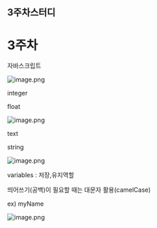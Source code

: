 ## 3주차스터디

# 3주차

자바스크립트

![image.png](https://prod-files-secure.s3.us-west-2.amazonaws.com/e5f33a9e-595d-429e-aebb-27d2b6f97644/0d59222e-ad2f-4317-950c-5ab23d72dd84/image.png)

integer

float

![image.png](https://prod-files-secure.s3.us-west-2.amazonaws.com/e5f33a9e-595d-429e-aebb-27d2b6f97644/005d89a5-9c45-4ad9-b60b-1f32ca188a05/image.png)

text

string

![image.png](https://prod-files-secure.s3.us-west-2.amazonaws.com/e5f33a9e-595d-429e-aebb-27d2b6f97644/9a5988a2-ae7c-42e4-aae4-45342e144922/image.png)

variables : 저장,유지역할

띄어쓰기(공백)이 필요할 때는 대문자 활용(camelCase)

ex) myName

![image.png](https://prod-files-secure.s3.us-west-2.amazonaws.com/e5f33a9e-595d-429e-aebb-27d2b6f97644/b9c4a456-9d4a-46fc-a4bc-b00d5e83e6d8/image.png)
